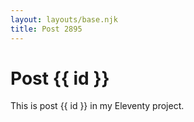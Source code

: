 ```yaml
---
layout: layouts/base.njk
title: Post 2895
---
```


# Post {{ id }}

This is post {{ id }} in my Eleventy project.
